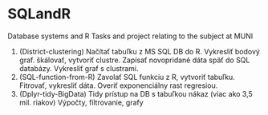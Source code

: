 # SQLandR
Database systems and R
Tasks and project relating to the subject at MUNI
1. (District-clustering) Načítať tabuľku z MS SQL DB do R.
   Vykresliť bodový graf. škálovať, vytvoriť clustre. Zapísať novopridané dáta späť do SQL databázy. Vykresliť graf s clustrami.
2. (SQL-function-from-R) Zavolať SQL funkciu z R, vytvoriť tabuľku. Fitrovať, vykresliť dáta. Overiť exponenciálny rast regresiou.
3. (Dplyr-tidy-BigData) Tidy prístup na DB s tabuľkou nákaz (viac ako 3,5 mil. riakov) Výpočty, filtrovanie, grafy
